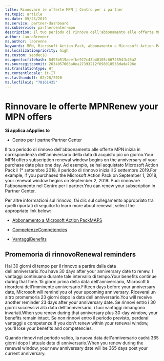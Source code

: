 ```yaml
---
title: Rinnovare le offerte MPN | Centro per i partner
ms.topic: article
ms.date: 09/25/2019
ms.service: partner-dashboard
ms.subservice: partnercenter-mpn
description: Il tuo periodo di rinnovo dell'abbonamento alle offerte MPN inizia in corrispondenza dell'anniversario della data di acquisto più un giorno.
author: LauraBrenner
ms.author: labrenne
keywords: MPN, Microsoft Action Pack, abbonamento a Microsoft Action Pack, rinnovo competenze, data rinnovo
ms.localizationpriority: high
ms.custom: seodec18
ms.openlocfilehash: 0495b519aeefbe927c43b48105c6672894fb46a2
ms.sourcegitcommit: 2634057663a0ea27393212f898018538dada796e
ms.translationtype: HT
ms.contentlocale: it-IT
ms.lasthandoff: 02/28/2020
ms.locfileid: "78161435"
---
```

# <a name="renew-your-mpn-offers"></a><span data-ttu-id="21261-104">Rinnovare le offerte MPN</span><span class="sxs-lookup"><span data-stu-id="21261-104">Renew your MPN offers</span></span>

<span data-ttu-id="21261-105">**Si applica a**</span><span class="sxs-lookup"><span data-stu-id="21261-105">**Applies to**</span></span>

- <span data-ttu-id="21261-106">Centro per i partner</span><span class="sxs-lookup"><span data-stu-id="21261-106">Partner Center</span></span>

<span data-ttu-id="21261-107">Il tuo periodo di rinnovo dell'abbonamento alle offerte MPN inizia in corrispondenza dell'anniversario della data di acquisto più un giorno.</span><span class="sxs-lookup"><span data-stu-id="21261-107">Your MPN offers subscription renewal window begins on the anniversary of your purchase date plus one day.</span></span> <span data-ttu-id="21261-108">Ad esempio, se hai acquistato Microsoft Action Pack il 1° settembre 2018, il periodo di rinnovo inizia il 2 settembre 2019.</span><span class="sxs-lookup"><span data-stu-id="21261-108">For example, if you purchased the Microsoft Action Pack on September 1, 2018, your renewal window begins on September 2, 2019.</span></span> <span data-ttu-id="21261-109">Puoi rinnovare l'abbonamento nel Centro per i partner.</span><span class="sxs-lookup"><span data-stu-id="21261-109">You can renew your subscription in Partner Center.</span></span>

<span data-ttu-id="21261-110">Per altre informazioni sul rinnovo, fai clic sul collegamento appropriato tra quelli riportati di seguito:</span><span class="sxs-lookup"><span data-stu-id="21261-110">To learn more about renewal, select the appropriate link below:</span></span>

- [<span data-ttu-id="21261-111">Abbonamento a Microsoft Action Pack</span><span class="sxs-lookup"><span data-stu-id="21261-111">MAPS</span></span>](mpn-get-action-pack.md)

- [<span data-ttu-id="21261-112">Competenze</span><span class="sxs-lookup"><span data-stu-id="21261-112">Competencies</span></span>](learn-about-competencies.md)

- [<span data-ttu-id="21261-113">Vantaggi</span><span class="sxs-lookup"><span data-stu-id="21261-113">Benefits</span></span>](manage-your-partner-network-benefits.md)

## <a name="renewal-reminders"></a><span data-ttu-id="21261-114">Promemoria di rinnovo</span><span class="sxs-lookup"><span data-stu-id="21261-114">Renewal reminders</span></span>

<span data-ttu-id="21261-115">Hai 30 giorni di tempo per il rinnovo a partire dalla data dell'anniversario.</span><span class="sxs-lookup"><span data-stu-id="21261-115">You have 30 days after your anniversary date to renew.</span></span> <span data-ttu-id="21261-116">I vantaggi continuano durante tale intervallo di tempo.</span><span class="sxs-lookup"><span data-stu-id="21261-116">Your benefits continue during that time.</span></span> <span data-ttu-id="21261-117">15 giorni prima della data dell'anniversario, Microsoft ti ricorderà dell'imminente anniversario.</span><span class="sxs-lookup"><span data-stu-id="21261-117">Fifteen days before your anniversary date, Microsoft will remind you of your upcoming anniversary.</span></span> <span data-ttu-id="21261-118">Riceverai un altro promemoria 23 giorni dopo la data dell'anniversario.</span><span class="sxs-lookup"><span data-stu-id="21261-118">You will receive another reminder 23 days after your anniversary date.</span></span> <span data-ttu-id="21261-119">Se rinnovi entro i 30 giorni successivi alla data dell'anniversario, i tuoi vantaggi rimangono invariati.</span><span class="sxs-lookup"><span data-stu-id="21261-119">When you renew during that anniversary plus 30-day window, your benefits remain intact.</span></span> <span data-ttu-id="21261-120">Se non rinnovi entro il periodo previsto, perderai vantaggi e competenze.</span><span class="sxs-lookup"><span data-stu-id="21261-120">If you don't renew within your renewal window, you'll lose your benefits and competencies.</span></span>

<span data-ttu-id="21261-121">Quando rinnovi nel periodo valido, la nuova data dell'anniversario cadrà 365 giorni dopo l'attuale data di anniversario.</span><span class="sxs-lookup"><span data-stu-id="21261-121">When you renew during the renewal window, your new anniversary date will be 365 days post your current anniversary.</span></span>


